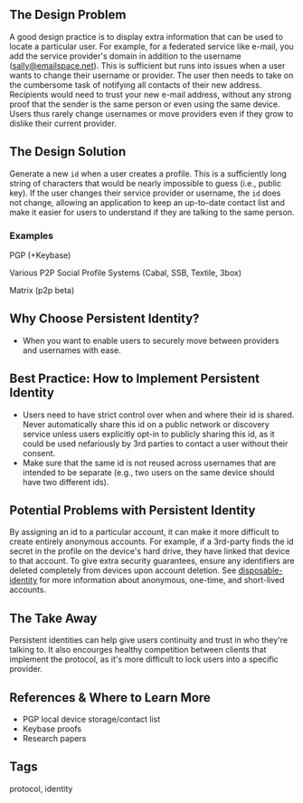 ## The Design Problem

A good design practice is to display extra information that can be used to
locate a particular user. For example, for a federated service like e-mail, you
add the service provider's domain in addition to the username
(sally@emailspace.net). This is sufficient but runs into issues when a user
wants to change their username or provider. The user then needs to take on the
cumbersome task of notifying all contacts of their new address. Recipients
would need to trust your new e-mail address, without any strong proof that the
sender is the same person or even using the same device. Users thus rarely
change usernames or move providers even if they grow to dislike their current
provider.

## The Design Solution

Generate a new `id` when a user creates a profile. This is a sufficiently long
string of characters that would be nearly impossible to guess (i.e., public
key). If the user changes their service provider or
username, the `id` does not change, allowing an application to keep an
up-to-date contact list and make it easier for users to understand if they are
talking to the same person.

### Examples

PGP (+Keybase)

Various P2P Social Profile Systems (Cabal, SSB, Textile, 3box)

Matrix (p2p beta)

## Why Choose Persistent Identity?

- When you want to enable users to securely move between providers and usernames
  with ease.

## Best Practice: How to Implement Persistent Identity

- Users need to have strict control over when and where their id is shared.
  Never automatically share this id on a public network or discovery service
unless users explicitly opt-in to publicly sharing this id, as it could be used
nefariously by 3rd parties to contact a user without their consent.
- Make sure that the same id is not reused across usernames that are intended
  to be separate (e.g., two users on the same device should have two different
ids).

## Potential Problems with Persistent Identity 

By assigning an id to a particular account, it can make it more difficult to
create entirely anonymous accounts. For example, if a 3rd-party finds the id
secret in the profile on the device's hard drive, they have linked that device
to that account. To give extra security guarantees, ensure any identifiers are deleted
completely from devices upon account deletion. See
[disposable-identity](disposable-identity.md) for more information about
anonymous, one-time, and short-lived accounts.

## The Take Away

Persistent identities can help give users continuity and trust in who they're
talking to. It also encourges healthy competition between clients that
implement the protocol, as it's more difficult to lock users into
a specific provider.

## References & Where to Learn More

- PGP local device storage/contact list
- Keybase proofs
- Research papers

## Tags

protocol, identity
